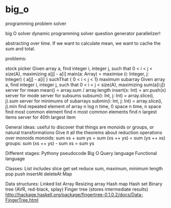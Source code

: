 # big_o

programming problem solver

big O solver
dynamic programming solver
question generator
parallelizer!

abstracting over time. If we want to calculate mean, we want to cache the sum and total.

problems:

stock picker
Given array a, find integer i, integer j, such that 0 < i < j < size(A), maximizing a[j] - a[i]
main(a: Array) = maximise (i: Integer, j: Integer) { a[j] - a[i] } suchThat { 0 < i < j < 1}
maximum subarray
Given array a, find integer i, integer j, such that 0 < i < j < size(A), maximizing sum(a[i:j])
server for mean
mean() = array.sum / array.length
insert(x: Int) = arr.push(x)
server for mode
server for subsums
subsum(i: Int, j: Int) = array.slice(i, j).sum
server for minimums of subarrays
submin(i: Int, j: Int) = array.slice(i, j).min
find repeated element of array
n log n time, 0 space
n time, n space
find most common element
find n most common elements
find n largest items
server for 40th largest item

General ideas:
useful to discover that things are monoids or groups, or natural transformations
Give it all the theorems about reduction operations over monoids
monoids:
sum xs + sum ys = sum (xs ++ ys) = sum (ys ++ xs)
groups:
sum (xs ++ ys) - sum xs = sum ys

Different stages:
Pythony pseudocode
Big O
Query language
Functional language

Classes:
List
includes
slice
get
set
reduce
sum, maximum, minimum
length
pop
push
insertAt
deleteAt
Map

Data structures:
Linked list
Array
Resizing array
Hash map
Hash set
Binary tree (AVR, red-black, splay)
Finger tree (stores intermediate results) 
http://hackage.haskell.org/package/fingertree-0.1.0.2/docs/Data-FingerTree.html

